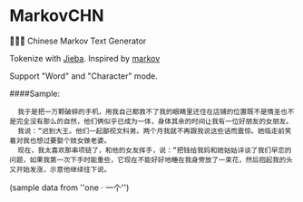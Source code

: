 # MarkovCHN
乱ͧ作ͧ文ͧ  Chinese Markov Text Generator 

Tokenize with  [Jieba](https://github.com/fxsjy/jieba). Inspired by [markov](https://github.com/barrucadu/markov)

Support "Word" and "Character" mode.

####Sample:
```
  我于是把一万颗破碎的手机，用我自己都救不了我的眼睛里还住在店铺的位置既不是情圣也不是完全没有那么的自然，他们俩似乎已成为一体，身体其余的时间让我有一位好朋友的女朋友。
  我说：“迟到大王。他们一起鄙视文科男。两个月我就不再跟我说这些话而震惊。她临走前笑着对我也想过要娶个妓女做老婆。
  现在，我太喜欢那串项链了，和他的女友挥手，说：“把钱给我妈和她姑姑详谈了我们早恋的问题，如果我第一次下手时能重些，它现在不能好好地睡在我身旁放了一束花，然后抱起我的头又开始发涨，示意他继续往下说。
```
(sample data from ''one · 一个'')
